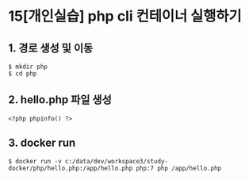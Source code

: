 # 15[개인실습] php cli 컨테이너 실행하기

## 1. 경로 생성 및 이동

```
$ mkdir php
$ cd php
```

## 2. hello.php 파일 생성

```
<?php phpinfo() ?>
```

## 3. docker run

```
$ docker run -v c:/data/dev/workspace3/study-docker/php/hello.php:/app/hello.php php:7 php /app/hello.php
```
